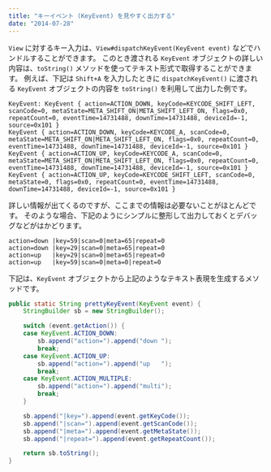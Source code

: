 ```yaml
---
title: "キーイベント (KeyEvent) を見やすく出力する"
date: "2014-07-28"
---
```


`View` に対するキー入力は、`View#dispatchKeyEvent(KeyEvent event)` などでハンドルすることができます。
このとき渡される `KeyEvent` オブジェクトの詳しい内容は、`toString()` メソッドを使ってテキスト形式で取得することができます。
例えば、下記は `Shift+A` を入力したときに `dispatchKeyEvent()` に渡される `KeyEvent` オブジェクトの内容を `toString()` を利用して出力した例です。

~~~
KeyEvent: KeyEvent { action=ACTION_DOWN, keyCode=KEYCODE_SHIFT_LEFT, scanCode=0, metaState=META_SHIFT_ON|META_SHIFT_LEFT_ON, flags=0x0, repeatCount=0, eventTime=14731488, downTime=14731488, deviceId=-1, source=0x101 }
KeyEvent { action=ACTION_DOWN, keyCode=KEYCODE_A, scanCode=0, metaState=META_SHIFT_ON|META_SHIFT_LEFT_ON, flags=0x0, repeatCount=0, eventTime=14731488, downTime=14731488, deviceId=-1, source=0x101 }
KeyEvent { action=ACTION_UP, keyCode=KEYCODE_A, scanCode=0, metaState=META_SHIFT_ON|META_SHIFT_LEFT_ON, flags=0x0, repeatCount=0, eventTime=14731488, downTime=14731488, deviceId=-1, source=0x101 }
KeyEvent { action=ACTION_UP, keyCode=KEYCODE_SHIFT_LEFT, scanCode=0, metaState=0, flags=0x0, repeatCount=0, eventTime=14731488, downTime=14731488, deviceId=-1, source=0x101 }
~~~

詳しい情報が出てくるのですが、ここまでの情報は必要ないことがほとんどです。
そのような場合、下記のようにシンプルに整形して出力しておくとデバッグなどがはかどります。

~~~
action=down |key=59|scan=0|meta=65|repeat=0
action=down |key=29|scan=0|meta=65|repeat=0
action=up   |key=29|scan=0|meta=65|repeat=0
action=up   |key=59|scan=0|meta=0|repeat=0
~~~

下記は、`KeyEvent` オブジェクトから上記のようなテキスト表現を生成するメソッドです。

~~~ java
public static String prettyKeyEvent(KeyEvent event) {
    StringBuilder sb = new StringBuilder();

    switch (event.getAction()) {
    case KeyEvent.ACTION_DOWN:
        sb.append("action=").append("down ");
        break;
    case KeyEvent.ACTION_UP:
        sb.append("action=").append("up   ");
        break;
    case KeyEvent.ACTION_MULTIPLE:
        sb.append("action=").append("multi");
        break;
    }

    sb.append("|key=").append(event.getKeyCode());
    sb.append("|scan=").append(event.getScanCode());
    sb.append("|meta=").append(event.getMetaState());
    sb.append("|repeat=").append(event.getRepeatCount());

    return sb.toString();
}
~~~

